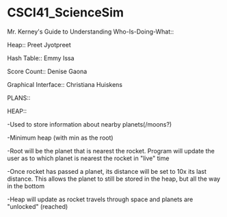 # CSCI41_ScienceSim


Mr. Kerney's Guide to Understanding Who-Is-Doing-What::

Heap:: Preet Jyotpreet

Hash Table:: Emmy Issa

Score Count:: Denise Gaona

Graphical Interface:: Christiana Huiskens


PLANS::

HEAP:: 

-Used to store information about nearby planets(/moons?)

-Minimum heap (with min as the root)

-Root will be the planet that is nearest the rocket. Program will update the user as to which planet is nearest the rocket in "live" time

-Once rocket has passed a planet, its distance will be set to 10x its last distance. This allows the planet to still be stored in the heap, but all the way in the bottom

-Heap will update as rocket travels through space and planets are "unlocked" (reached)

